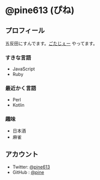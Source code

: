 # @pine613 (ぴね)

## プロフィール
五反田にすんでます。[ごたじぇー](http://gotanda.js.org/) やってます。

### すきな言語
- JavaScript
- Ruby

### 最近かく言語
- Perl
- Kotlin

### 趣味
- 日本酒
- 麻雀

## アカウント
- Twitter: [@pine613](https://twitter.com/pine613)
- GitHub : [@pine](https://github.com/pine)
